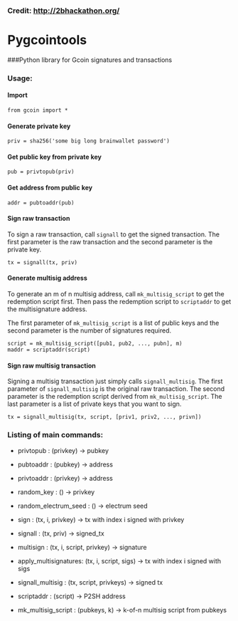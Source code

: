 ### Credit: http://2bhackathon.org/
# Pygcointools
###Python library for Gcoin signatures and transactions

### Usage:

#### Import

```
from gcoin import *
```

#### Generate private key

```
priv = sha256('some big long brainwallet password')
```

#### Get public key from private key

```
pub = privtopub(priv)
```

#### Get address from public key

```
addr = pubtoaddr(pub)
```

#### Sign raw transaction

To sign a raw transaction, call `signall` to get the signed transaction. The first parameter is the raw transaction and the second parameter is the private key.

```
tx = signall(tx, priv)
```

#### Generate multisig address

To generate an m of n multisig address, call `mk_multisig_script` to get the redemption script first. Then pass the redemption script to `scriptaddr` to get the multisignature address.

The first parameter of `mk_multisig_script` is a list of public keys and the second parameter is the number of signatures required.

```
script = mk_multisig_script([pub1, pub2, ..., pubn], m)
maddr = scriptaddr(script)
```

#### Sign raw multisig transaction

Signing a multisig transaction just simply calls `signall_multisig`. The first parameter of `signall_multisig` is the original raw transaction. The second parameter is the redemption script derived from `mk_multisig_script`. The last parameter is a list of private keys that you want to sign.

```
tx = signall_multisig(tx, script, [priv1, priv2, ..., privn])
```

### Listing of main commands:

* privtopub            : (privkey) -> pubkey
* pubtoaddr            : (pubkey) -> address
* privtoaddr           : (privkey) -> address

* random_key           : () -> privkey
* random_electrum_seed : () -> electrum seed

* sign                 : (tx, i, privkey) -> tx with index i signed with privkey
* signall              : (tx, priv) -> signed_tx
* multisign            : (tx, i, script, privkey) -> signature
* apply_multisignatures: (tx, i, script, sigs) -> tx with index i signed with sigs
* signall_multisig     : (tx, script, privkeys) -> signed tx
* scriptaddr           : (script) -> P2SH address
* mk_multisig_script   : (pubkeys, k) -> k-of-n multisig script from pubkeys
